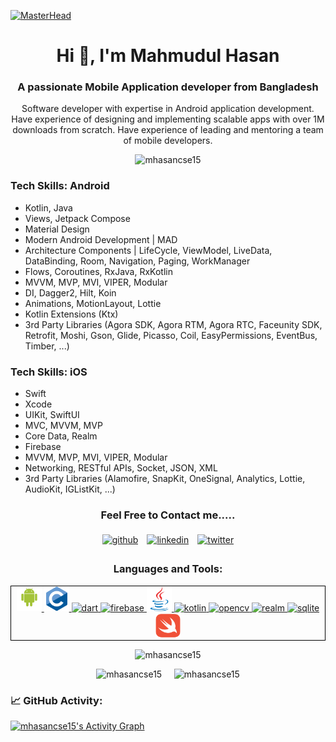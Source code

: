 [![MasterHead](https://1.bp.blogspot.com/-7A4WynwLsMw/XbBpCXG8fHI/AAAAAAAAMt4/uOa1bpLskYgrwGbllhSu2SDj_Mig8SXJQCLcBGAsYHQ/s1600/2000_600px.gif)](https://github.com/mhasancse15)

<h1 align="center">Hi 👋, I'm Mahmudul Hasan</h1>
<h3 align="center">A passionate Mobile Application developer from Bangladesh</h3>

<p align="center">Software developer with expertise in Android application development. Have experience of designing and implementing scalable apps with over 1M downloads from scratch. Have experience of leading and mentoring a team of mobile developers.</p>

<p align="center"> <img
                src="https://komarev.com/ghpvc/?username=vmhasancse15&label=Profile%20views&color=0e75b6&style=flat"
                alt="mhasancse15" /> </p>
                
<!-- <p align="center"> <img
                src="https://user-images.githubusercontent.com/40136017/134124139-172a975d-1cf3-4538-8049-8efab00e4489.png"
                alt="vmhasancse15" /> </p> -->

<h3 align="left">Tech Skills: Android</h3>


- Kotlin, Java
- Views, Jetpack Compose
- Material Design
- Modern Android Development | MAD
- Architecture Components | LifeCycle, ViewModel, LiveData, DataBinding, Room, Navigation, Paging, WorkManager
- Flows, Coroutines, RxJava, RxKotlin
- MVVM, MVP, MVI, VIPER, Modular
- DI, Dagger2, Hilt, Koin
- Animations, MotionLayout, Lottie
- Kotlin Extensions (Ktx)
- 3rd Party Libraries (Agora SDK, Agora RTM, Agora RTC, Faceunity SDK, Retrofit, Moshi, Gson, Glide, Picasso, Coil, EasyPermissions, EventBus, Timber, ...)

<h3 align="left">Tech Skills: iOS</h3>


- Swift
- Xcode
- UIKit, SwiftUI
- MVC, MVVM, MVP
- Core Data, Realm
- Firebase
- MVVM, MVP, MVI, VIPER, Modular
- Networking, RESTful APIs, Socket, JSON, XML
- 3rd Party Libraries (Alamofire, SnapKit, OneSignal, Analytics, Lottie, AudioKit, IGListKit, ...)

<!-- ### Feel Free to Contact me..... -->
<h3 align="center">Feel Free to Contact me.....</h3>
<p align="center">
        <a href="https://github.com/mhasancse15"><img alt="github" width="10%" style="padding:5px"
                        src="https://img.icons8.com/clouds/100/000000/github.png" /></a>
        <a href="https://www.linkedin.com/in/mhasancse15/"><img alt="linkedin" width="10%" style="padding:5px"
                        src="https://img.icons8.com/clouds/100/000000/linkedin.png" /></a>
        <a href="https://facebook.com/mhasancse15"><img alt="twitter" width="10%" style="padding:5px"
                        src="https://img.icons8.com/clouds/100/000000/facebook.png" /></a>
</p>
<h3 align="center">Languages and Tools:</h3>
<p align="center " style="border: 1px solid black" >
<a href="https://developer.android.com" target="_blank" rel="noreferrer"> <img src="https://raw.githubusercontent.com/devicons/devicon/master/icons/android/android-original-wordmark.svg" alt="android" width="40" height="40"/> </a> <a href="https://www.cprogramming.com/" target="_blank" rel="noreferrer"> <img src="https://raw.githubusercontent.com/devicons/devicon/master/icons/c/c-original.svg" alt="c" width="40" height="40"/> </a> <a href="https://dart.dev" target="_blank" rel="noreferrer"> <img src="https://www.vectorlogo.zone/logos/dartlang/dartlang-icon.svg" alt="dart" width="40" height="40"/> </a> <a href="https://firebase.google.com/" target="_blank" rel="noreferrer"> <img src="https://www.vectorlogo.zone/logos/firebase/firebase-icon.svg" alt="firebase" width="40" height="40"/> </a> <a href="https://www.java.com" target="_blank" rel="noreferrer"> <img src="https://raw.githubusercontent.com/devicons/devicon/master/icons/java/java-original.svg" alt="java" width="40" height="40"/> </a> <a href="https://kotlinlang.org" target="_blank" rel="noreferrer"> <img src="https://www.vectorlogo.zone/logos/kotlinlang/kotlinlang-icon.svg" alt="kotlin" width="40" height="40"/> </a> <a href="https://opencv.org/" target="_blank" rel="noreferrer"> <img src="https://www.vectorlogo.zone/logos/opencv/opencv-icon.svg" alt="opencv" width="40" height="40"/> </a> <a href="https://realm.io/" target="_blank" rel="noreferrer"> <img src="https://raw.githubusercontent.com/bestofjs/bestofjs-webui/8665e8c267a0215f3159df28b33c365198101df5/public/logos/realm.svg" alt="realm" width="40" height="40"/> </a> <a href="https://www.sqlite.org/" target="_blank" rel="noreferrer"> <img src="https://www.vectorlogo.zone/logos/sqlite/sqlite-icon.svg" alt="sqlite" width="40" height="40"/> </a> <a href="https://developer.apple.com/swift/" target="_blank" rel="noreferrer"> <img src="https://raw.githubusercontent.com/devicons/devicon/master/icons/swift/swift-original.svg" alt="swift" width="40" height="40"/> </a> </p>


<p align="center" ><img  
                src="https://github-readme-stats.vercel.app/api/top-langs?username=sarthakbakshii&theme=dark&hide_border=true&show_icons=true&locale=en&layout=compact"
                alt="mhasancse15" />  </p>

<p align="center "  >
                <img  width="48%"
                src="https://github-readme-stats.vercel.app/api?username=mhasancse15&show_icons=true&theme=dark&hide_border=true&locale=en"
                alt="mhasancse15" />  &nbsp; &nbsp; 
        <img width="48%" src="https://github-readme-streak-stats.herokuapp.com/?user=mhasancse15&theme=dark&hide_border=true"
                alt="mhasancse15" /></p>

### 📈 GitHub Activity:
  <a href="https://github.com/sarthakbakshii/github-readme-activity-graph"><img alt="mhasancse15's Activity Graph" src="https://activity-graph.herokuapp.com/graph?username=mhasancse15&bg_color=1F222E&color=F8D866&line=F85D7F&point=FFFFFF&hide_border=true" /></a>

